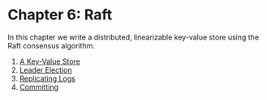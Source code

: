 # Chapter 6: Raft

In this chapter we write a distributed, linearizable key-value store using the
Raft consensus algorithm.

1. [A Key-Value Store](01-key-value.md)
2. [Leader Election](02-leader-election.md)
3. [Replicating Logs](03-replication.md)
4. [Committing](04-committing.md)

